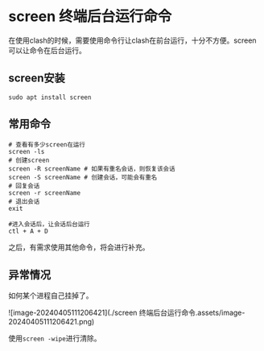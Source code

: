 # screen 终端后台运行命令

在使用clash的时候，需要使用命令行让clash在前台运行，十分不方便。screen可以让命令在后台运行。

## screen安装

`sudo apt install screen`

## 常用命令

```shell
# 查看有多少screen在运行
screen -ls
# 创建screen
screen -R screenName # 如果有重名会话，则恢复该会话
screen -S screenName # 创建会话，可能会有重名
# 回复会话
screen -r screenName
# 退出会话
exit

#进入会话后，让会话后台运行
ctl + A + D
```

之后，有需求使用其他命令，将会进行补充。

## 异常情况

如何某个进程自己挂掉了。

![image-20240405111206421](./screen 终端后台运行命令.assets/image-20240405111206421.png)

使用`screen -wipe`进行清除。